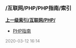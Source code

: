 ### /互联网/PHP/PHP指南/索引


**[上一级索引/互联网/PHP/](/互联网/PHP/)**

- [PHP指南](/互联网/PHP/PHP指南/PHP指南)


<font size=2 color='grey'> 2020-03-12 16:14 </font>

